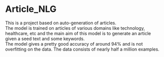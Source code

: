 # Article_NLG
  
This is a project based on auto-generation of articles.  
The model is trained on articles of various domains like technology, healthcare, etc and the main aim of this model is to generate an article given a seed text and some keywords.  
The model gives a pretty good accuracy of around 94% and is not overfitting on the data. The data consists of nearly half a million examples.  
